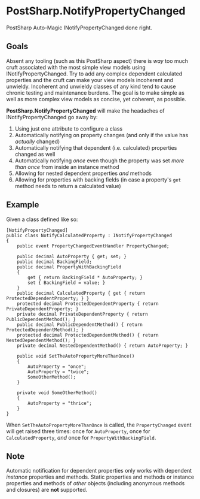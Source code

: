 # PostSharp.NotifyPropertyChanged 

PostSharp Auto-Magic INotifyPropertyChanged done right.

## Goals

Absent any tooling (such as this PostSharp aspect) there is *way* too much cruft associated with the most simple view models using INotifyPropertyChanged. 
Try to add any complex dependent calculated properties and the cruft can make your view models incoherent and unwieldy.
Incoherent and unwieldy classes of any kind tend to cause chronic testing and maintenance burdens.
The goal is to make simple as well as more complex view models as concise, yet coherent, as possible.

**PostSharp.NotifyPropertyChanged** will make the headaches of INotifyPropertyChanged go away by:

1. Using just one attribute to configure a class
2. Automatically notifying on property changes (and only if the value has *actually* changed)
3. Automatically notifying that dependent (i.e. calculated) properties changed as well
4. Automatically notifying *once* even though the property was set *more than once* from inside an instance method
5. Allowing for nested dependent properties *and* methods
6. Allowing for properties with backing fields (in case a property's `get` method needs to return a calculated value)

## Example

Given a class defined like so:

	[NotifyPropertyChanged]
	public class NotifyCalculatedProperty : INotifyPropertyChanged
	{
		public event PropertyChangedEventHandler PropertyChanged;

		public decimal AutoProperty { get; set; }
		public decimal BackingField;
		public decimal PropertyWithBackingField
		{
			get { return BackingField * AutoProperty; }
			set { BackingField = value; }
		}
		public decimal CalculatedProperty { get { return ProtectedDependentProperty; } }
		protected decimal ProtectedDependentProperty { return PrivateDependentProperty; }
		private decimal PrivateDependentProperty { return PublicDependentMethod(); }
		public decimal PublicDependentMethod() { return ProtectedDependentMethod(); }
		protected decimal ProtectedDependentMethod() { return NestedDependentMethod(); }
		private decimal NestedDependentMethod() { return AutoProperty; }

		public void SetTheAutoPropertyMoreThanOnce()
		{
			AutoProperty = "once";
			AutoProperty = "twice";
			SomeOtherMethod();
		}

		private void SomeOtherMethod()
		{
			AutoProperty = "thrice";
		}
	}

When `SetTheAutoPropertyMoreThanOnce` is called, the `PropertyChanged` event will get raised three times: 
once for `AutoProperty`, once for `CalculatedProperty`, *and* once for `PropertyWithBackingField`.

## Note

Automatic notification for dependent properties only works with dependent *instance* properties and methods. 
Static properties and methods or instance properties and methods of *other* objects (including anonymous methods and closures) are **not** supported.